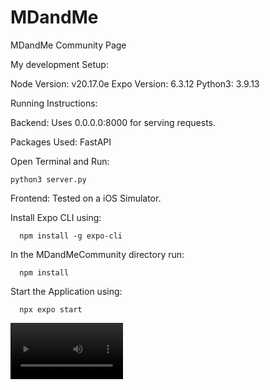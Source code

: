 # MDandMe

MDandMe Community Page

My development Setup:

Node Version: v20.17.0e
Expo Version: 6.3.12
Python3: 3.9.13

Running Instructions:

Backend:
Uses 0.0.0.0:8000 for serving requests.

Packages Used: FastAPI

Open Terminal and Run:
```
python3 server.py
```
Frontend:
Tested on a iOS Simulator.

Install Expo CLI using: 
```
  npm install -g expo-cli
```
In the MDandMeCommunity directory run: 
```
  npm install
```
Start the Application using: 
```
  npx expo start
```

<video src='demo.mp4' width=180/>



  npx expo start 
```
and select the iOS simulator.

